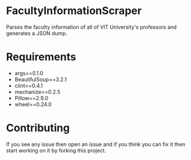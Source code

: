 FacultyInformationScraper
=========================

Parses the faculty information of all of VIT University's professors and generates a JSON dump.

# Requirements

* args==0.1.0
* BeautifulSoup==3.2.1
* clint==0.4.1
* mechanize==0.2.5
* Pillow==2.9.0
* wheel==0.24.0

# Contributing

If you see any issue then open an issue and if you think you can fix it then start working on it by forking this project.